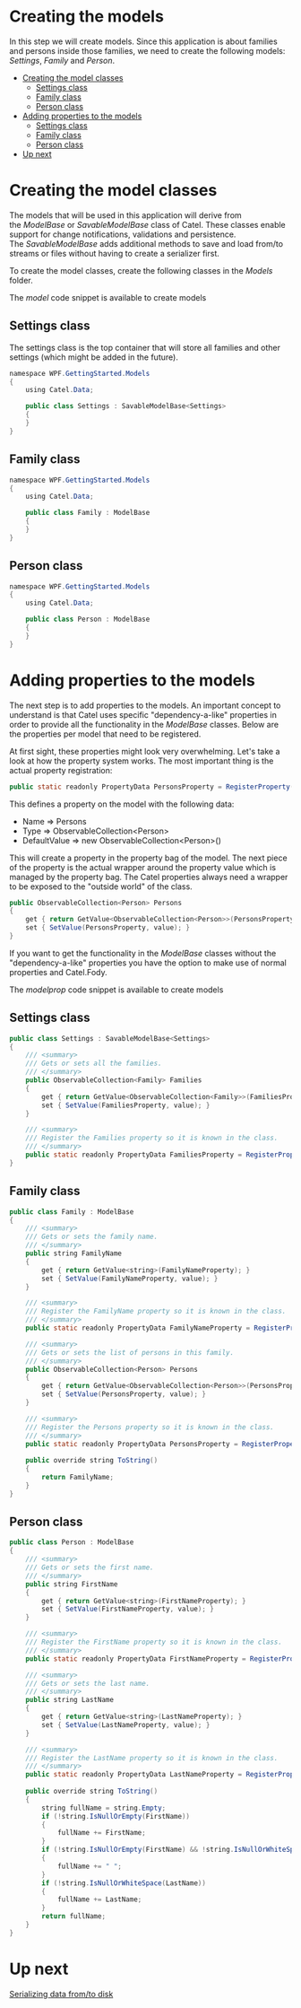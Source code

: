 # Creating the models

In this step we will create models. Since this application is about families and persons inside those families, we need to create the following models: *Settings*, *Family* and *Person*. 

-   [Creating the model classes](#Creatingthemodels-Creatingthemodelclasses)
    -   [Settings class](#Creatingthemodels-Settingsclass)
    -   [Family class](#Creatingthemodels-Familyclass)
    -   [Person class](#Creatingthemodels-Personclass)
-   [Adding properties to the models](#Creatingthemodels-Addingpropertiestothemodels)
    -   [Settings class](#Creatingthemodels-Settingsclass.1)
    -   [Family class](#Creatingthemodels-Familyclass.1)
    -   [Person class](#Creatingthemodels-Personclass.1)
-   [Up next](#Creatingthemodels-Upnext)

# Creating the model classes

The models that will be used in this application will derive from the *ModelBase* or *SavableModelBase* class of Catel. These classes enable support for change notifications, validations and persistence. The *SavableModelBase* adds additional methods to save and load from/to streams or files without having to create a serializer first.

To create the model classes, create the following classes in the *Models* folder.

The *model* code snippet is available to create models

## Settings class

The settings class is the top container that will store all families and other settings (which might be added in the future).

``` {.java data-syntaxhighlighter-params="brush: java; gutter: false; theme: Confluence" data-theme="Confluence" style="brush: java; gutter: false; theme: Confluence"}
namespace WPF.GettingStarted.Models
{
    using Catel.Data;

    public class Settings : SavableModelBase<Settings>
    {
    }
}
```

## Family class

``` {.java data-syntaxhighlighter-params="brush: java; gutter: false; theme: Confluence" data-theme="Confluence" style="brush: java; gutter: false; theme: Confluence"}
namespace WPF.GettingStarted.Models
{
    using Catel.Data;

    public class Family : ModelBase
    {
    }
}
```

## Person class

``` {.java data-syntaxhighlighter-params="brush: java; gutter: false; theme: Confluence" data-theme="Confluence" style="brush: java; gutter: false; theme: Confluence"}
namespace WPF.GettingStarted.Models
{
    using Catel.Data;

    public class Person : ModelBase
    {
    }
}
```

# Adding properties to the models

The next step is to add properties to the models. An important concept to understand is that Catel uses specific "dependency-a-like" properties in order to provide all the functionality in the *ModelBase* classes. Below are the properties per model that need to be registered.

At first sight, these properties might look very overwhelming. Let's take a look at how the property system works. The most important thing is the actual property registration:

``` {.java data-syntaxhighlighter-params="brush: java; gutter: false; theme: Confluence" data-theme="Confluence" style="brush: java; gutter: false; theme: Confluence"}
public static readonly PropertyData PersonsProperty = RegisterProperty("Persons", typeof(ObservableCollection<Person>), () => new ObservableCollection<Person>());
```

This defines a property on the model with the following data:

-   Name =\> Persons
-   Type =\> ObservableCollection\<Person\>
-   DefaultValue =\> new ObservableCollection\<Person\>()

This will create a property in the property bag of the model. The next piece of the property is the actual wrapper around the property value which is managed by the property bag. The Catel properties always need a wrapper to be exposed to the "outside world" of the class.

``` {.java data-syntaxhighlighter-params="brush: java; gutter: false; theme: Confluence" data-theme="Confluence" style="brush: java; gutter: false; theme: Confluence"}
public ObservableCollection<Person> Persons
{
    get { return GetValue<ObservableCollection<Person>>(PersonsProperty); }
    set { SetValue(PersonsProperty, value); } 
}
```

If you want to get the functionality in the *ModelBase* classes without the "dependency-a-like" properties you have the option to make use of normal properties and Catel.Fody.

The *modelprop* code snippet is available to create models

## Settings class

``` {.java data-syntaxhighlighter-params="brush: java; gutter: false; theme: Confluence" data-theme="Confluence" style="brush: java; gutter: false; theme: Confluence"}
public class Settings : SavableModelBase<Settings>
{
    /// <summary>
    /// Gets or sets all the families.
    /// </summary>
    public ObservableCollection<Family> Families
    {
        get { return GetValue<ObservableCollection<Family>>(FamiliesProperty); }
        set { SetValue(FamiliesProperty, value); }
    }

    /// <summary>
    /// Register the Families property so it is known in the class.
    /// </summary>
    public static readonly PropertyData FamiliesProperty = RegisterProperty("Families", typeof(ObservableCollection<Family>), () => new ObservableCollection<Family>());
}
```

## Family class

``` {.java data-syntaxhighlighter-params="brush: java; gutter: false; theme: Confluence" data-theme="Confluence" style="brush: java; gutter: false; theme: Confluence"}
public class Family : ModelBase
{
    /// <summary>
    /// Gets or sets the family name.
    /// </summary>
    public string FamilyName
    {
        get { return GetValue<string>(FamilyNameProperty); }
        set { SetValue(FamilyNameProperty, value); }
    }

    /// <summary>
    /// Register the FamilyName property so it is known in the class.
    /// </summary>
    public static readonly PropertyData FamilyNameProperty = RegisterProperty("FamilyName", typeof(string), null);

    /// <summary>
    /// Gets or sets the list of persons in this family.
    /// </summary>
    public ObservableCollection<Person> Persons
    {
        get { return GetValue<ObservableCollection<Person>>(PersonsProperty); }
        set { SetValue(PersonsProperty, value); }
    }

    /// <summary>
    /// Register the Persons property so it is known in the class.
    /// </summary>
    public static readonly PropertyData PersonsProperty = RegisterProperty("Persons", typeof(ObservableCollection<Person>), () => new ObservableCollection<Person>());
 
    public override string ToString()
    {
        return FamilyName;
    }
}
```

## Person class

``` {.java data-syntaxhighlighter-params="brush: java; gutter: false; theme: Confluence" data-theme="Confluence" style="brush: java; gutter: false; theme: Confluence"}
public class Person : ModelBase
{
    /// <summary>
    /// Gets or sets the first name.
    /// </summary>
    public string FirstName
    {
        get { return GetValue<string>(FirstNameProperty); }
        set { SetValue(FirstNameProperty, value); }
    }

    /// <summary>
    /// Register the FirstName property so it is known in the class.
    /// </summary>
    public static readonly PropertyData FirstNameProperty = RegisterProperty("FirstName", typeof(string), null);

    /// <summary>
    /// Gets or sets the last name.
    /// </summary>
    public string LastName
    {
        get { return GetValue<string>(LastNameProperty); }
        set { SetValue(LastNameProperty, value); }
    }

    /// <summary>
    /// Register the LastName property so it is known in the class.
    /// </summary>
    public static readonly PropertyData LastNameProperty = RegisterProperty("LastName", typeof(string), null);
 
    public override string ToString()
    {
        string fullName = string.Empty;
        if (!string.IsNullOrEmpty(FirstName))
        {
            fullName += FirstName;
        }
        if (!string.IsNullOrEmpty(FirstName) && !string.IsNullOrWhiteSpace(LastName))
        {
            fullName += " ";
        }
        if (!string.IsNullOrWhiteSpace(LastName))
        {
            fullName += LastName;
        }
        return fullName;
    }
}
```

# Up next

[Serializing data from/to disk](Serializing_data_from_to_disk)

